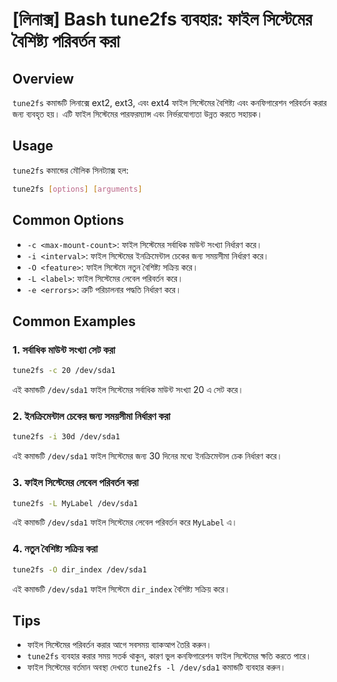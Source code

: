 # [লিনাক্স] Bash tune2fs ব্যবহার: ফাইল সিস্টেমের বৈশিষ্ট্য পরিবর্তন করা

## Overview
`tune2fs` কমান্ডটি লিনাক্সে ext2, ext3, এবং ext4 ফাইল সিস্টেমের বৈশিষ্ট্য এবং কনফিগারেশন পরিবর্তন করার জন্য ব্যবহৃত হয়। এটি ফাইল সিস্টেমের পারফরম্যান্স এবং নির্ভরযোগ্যতা উন্নত করতে সহায়ক।

## Usage
`tune2fs` কমান্ডের মৌলিক সিনট্যাক্স হল:

```bash
tune2fs [options] [arguments]
```

## Common Options
- `-c <max-mount-count>`: ফাইল সিস্টেমের সর্বাধিক মাউন্ট সংখ্যা নির্ধারণ করে।
- `-i <interval>`: ফাইল সিস্টেমের ইনক্রিমেন্টাল চেকের জন্য সময়সীমা নির্ধারণ করে।
- `-O <feature>`: ফাইল সিস্টেমে নতুন বৈশিষ্ট্য সক্রিয় করে।
- `-L <label>`: ফাইল সিস্টেমের লেবেল পরিবর্তন করে।
- `-e <errors>`: ত্রুটি পরিচালনার পদ্ধতি নির্ধারণ করে।

## Common Examples
### 1. সর্বাধিক মাউন্ট সংখ্যা সেট করা
```bash
tune2fs -c 20 /dev/sda1
```
এই কমান্ডটি `/dev/sda1` ফাইল সিস্টেমের সর্বাধিক মাউন্ট সংখ্যা 20 এ সেট করে।

### 2. ইনক্রিমেন্টাল চেকের জন্য সময়সীমা নির্ধারণ করা
```bash
tune2fs -i 30d /dev/sda1
```
এই কমান্ডটি `/dev/sda1` ফাইল সিস্টেমের জন্য 30 দিনের মধ্যে ইনক্রিমেন্টাল চেক নির্ধারণ করে।

### 3. ফাইল সিস্টেমের লেবেল পরিবর্তন করা
```bash
tune2fs -L MyLabel /dev/sda1
```
এই কমান্ডটি `/dev/sda1` ফাইল সিস্টেমের লেবেল পরিবর্তন করে `MyLabel` এ।

### 4. নতুন বৈশিষ্ট্য সক্রিয় করা
```bash
tune2fs -O dir_index /dev/sda1
```
এই কমান্ডটি `/dev/sda1` ফাইল সিস্টেমে `dir_index` বৈশিষ্ট্য সক্রিয় করে।

## Tips
- ফাইল সিস্টেমের পরিবর্তন করার আগে সবসময় ব্যাকআপ তৈরি করুন।
- `tune2fs` ব্যবহার করার সময় সতর্ক থাকুন, কারণ ভুল কনফিগারেশন ফাইল সিস্টেমের ক্ষতি করতে পারে।
- ফাইল সিস্টেমের বর্তমান অবস্থা দেখতে `tune2fs -l /dev/sda1` কমান্ডটি ব্যবহার করুন।